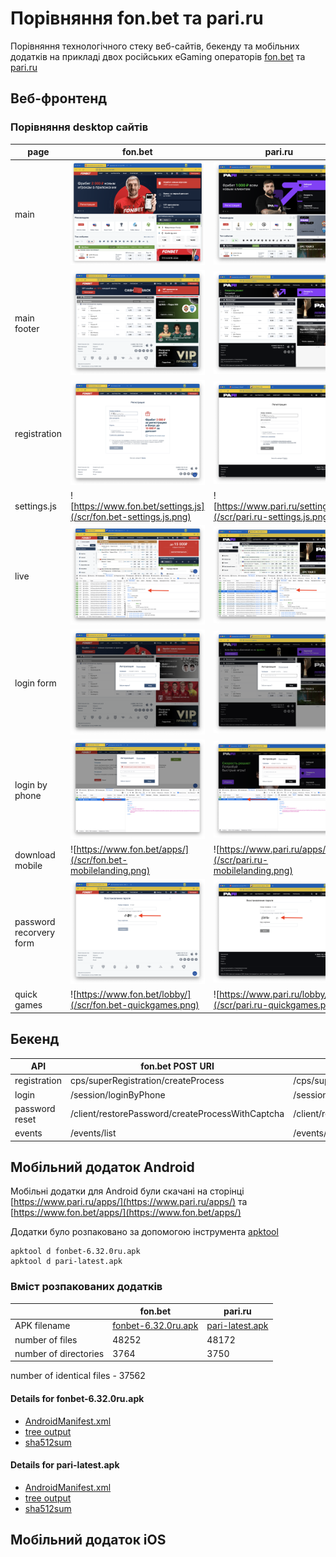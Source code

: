 # Порівняння fon.bet та pari.ru
Порівняння технологічного стеку веб-сайтів, бекенду та мобільних додатків на прикладі двох російських eGaming операторів [fon.bet](https://fon.bet) та [pari.ru](https://pari.ru)

## Веб-фронтенд
### Порівняння desktop сайтів 
| page  | fon.bet | pari.ru |
| --- | --- | --- |
| main | ![fon.bet головна](/scr/fon.bet-main.png) | ![pari.ru головна](/scr/pari.ru-main.png) |
| main footer | ![fon.bet головна футер](/scr/fon.bet-main-footer.png) | ![pari.ru головна футер](/scr/pari.ru-main-footer.png) |
| registration | ![fon.bet](/scr/fon.bet-regform.png) | ![pari.ru](/scr/pari.ru-regform.png) |
| settings.js | ![https://www.fon.bet/settings.js](/scr/fon.bet-settings.js.png) | ![https://www.pari.ru/settings.js](/scr/pari.ru-settings.js.png) |
| live | ![fon.bet live](/scr/fon.bet-eventslist.png) | ![pari.ru live](/scr/pari.ru-eventslist.png) |
| login form | ![fon.bet](/scr/fon.bet-loginform.png) | ![pari.ru головна футер](/scr/pari.ru-loginform.png) |
| login by phone | ![fon.bet](/scr/fon.bet-loginbyphone.png) | ![pari.ru](/scr/pari.ru-loginbyphone.png) |
| download mobile | ![https://www.fon.bet/apps/](/scr/fon.bet-mobilelanding.png) | ![https://www.pari.ru/apps/](/scr/pari.ru-mobilelanding.png) |
| password recorvery form | ![fon.bet](/scr/fon.bet-passwordrecovery.png) | ![pari.ru](/scr/pari.ru-passwordrecovery.png) |
| quick games | ![https://www.fon.bet/lobby/](/scr/fon.bet-quickgames.png) | ![https://www.pari.ru/lobby/](/scr/pari.ru-quickgames.png) |

## Бекенд
|  API | fon.bet POST URI | pari.ru POST URI|
| --- | --- | --- |
| registration | cps/superRegistration/createProcess | /cps/superRegistration/createProcess | 
| login | /session/loginByPhone | /session/loginByPhone | 
| password reset | /client/restorePassword/createProcessWithCaptcha | /client/restorePassword/createProcessWithCaptcha |
| events |  /events/list | /events/list |


## Мобільний додаток Android

Мобільні додатки для Android були скачані на сторінці [https://www.pari.ru/apps/](https://www.pari.ru/apps/) та [https://www.fon.bet/apps/](https://www.fon.bet/apps/) 

Додатки було розпаковано за допомогою інструмента [apktool](https://ibotpeaches.github.io/Apktool/) 

```
apktool d fonbet-6.32.0ru.apk
apktool d pari-latest.apk
```

### Вміст розпакованих додатків
| | fon.bet | pari.ru |
| --- | --- | --- |
| APK filename | [fonbet-6.32.0ru.apk](/mobile/fonbet-6.32.0ru.apk) | [pari-latest.apk](/mobile/pari-latest.apk) |
| number of files | 48252 | 48172 | 
| number of directories | 3764 | 3750 |

number of identical files - 37562

#### Details for fonbet-6.32.0ru.apk
  * [AndroidManifest.xml](/mobile/fonbet-6.32.0ru/AndroidManifest.xml)
  * [tree output](/mobile/fonbet-6.32.0ru/tree.txt)
  * [sha512sum](/mobile/fonbet-6.32.0ru/sha512sum.txt)

#### Details for pari-latest.apk
  * [AndroidManifest.xml](/mobile/pari-latest/AndroidManifest.xml)
  * [tree output](/mobile/pari-latest/tree.txt)
  * [sha512sum](/mobile/pari-latest/sha512sum.txt)


## Мобільний додаток iOS
